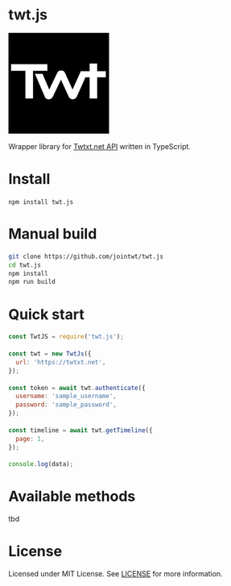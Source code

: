 # twt.js

![Twt logo](https://github.com/jointwt/twt.js/raw/master/assets/logo.png)

Wrapper library for [Twtxt.net API](http://dev.twtxt.net/doc/api.html) written in TypeScript.

# Install

`npm install twt.js`

# Manual build

```bash
git clone https://github.com/jointwt/twt.js
cd twt.js
npm install
npm run build
```

# Quick start

```js
const TwtJS = require('twt.js');
 
const twt = new TwtJs({
  url: 'https://twtxt.net',
});
 
const token = await twt.authenticate({
  username: 'sample_username',
  password: 'sample_password',
});

const timeline = await twt.getTimeline({
  page: 1,
});
 
console.log(data);
```

# Available methods

tbd

# License

Licensed under MIT License. See [LICENSE](https://github.com/jointwt/twt.js/blob/master/LICENSE) for more information.
